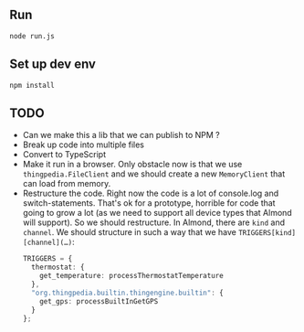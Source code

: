## Run

```
node run.js
```

## Set up dev env

```
npm install
```

## TODO

- Can we make this a lib that we can publish to NPM ?
- Break up code into multiple files
- Convert to TypeScript
- Make it run in a browser. Only obstacle now is that we use `thingpedia.FileClient` and we should create a new `MemoryClient` that can load from memory.
- Restructure the code. Right now the code is a lot of console.log and switch-statements. That's ok for a prototype, horrible for code that going to grow a lot (as we need to support all device types that Almond will support). So we should restructure. In Almond, there are `kind` and `channel`. We should structure in such a way that we have `TRIGGERS[kind][channel](…)`:
  ```ts
  TRIGGERS = {
    thermostat: {
      get_temperature: processThermostatTemperature
    },
    "org.thingpedia.builtin.thingengine.builtin": {
      get_gps: processBuiltInGetGPS
    }
  };
  ```
